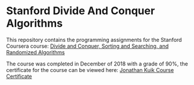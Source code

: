 # Stanford Divide And Conquer Algorithms

This repository contains the programming assignments for the Stanford Coursera course: <a href="http://www.coursera.org/learn/algorithms-divide-conquer">Divide and Conquer, Sorting and Searching, and Randomized Algorithms </a>

The course was completed in December of 2018 with a grade of 90%, the certificate for the course can be viewed here: <a href="https://www.coursera.org/account/accomplishments/records/T59T2GNXGKTS">Jonathan Kuik Course Certificate </a>
